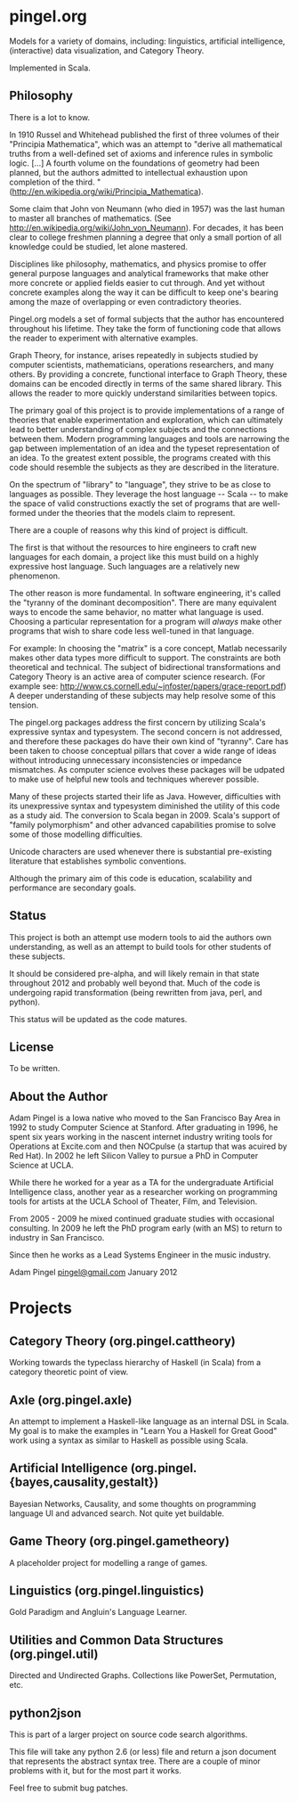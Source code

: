
pingel.org
==========

Models for a variety of domains, including: linguistics,
artificial intelligence, (interactive) data visualization, and Category Theory.

Implemented in Scala.

Philosophy
----------

There is a lot to know.

In 1910 Russel and Whitehead published the first of three volumes of their
"Principia Mathematica",
which was an attempt to "derive all mathematical truths from a well-defined set
of axioms and inference rules in symbolic logic. [...] 
A fourth volume on the foundations of geometry had been planned, but the authors admitted to intellectual exhaustion upon completion of the third.
"
(http://en.wikipedia.org/wiki/Principia_Mathematica).

Some claim that John von Neumann (who died in 1957) was the last human to
master all branches of mathematics.
(See http://en.wikipedia.org/wiki/John_von_Neumann).
For decades, it has been clear to college freshmen planning a degree
that only a small portion of all knowledge could be studied, let alone mastered.

Disciplines like philosophy, mathematics, and physics promise
to offer general purpose languages and analytical frameworks that
make other more concrete or applied fields easier to cut through.
And yet without concrete examples along the way it can be difficult
to keep one's bearing among the maze of overlapping or even contradictory
theories.

Pingel.org models a set of formal subjects that the author has encountered
throughout his lifetime.
They take the form of functioning code that allows the reader to experiment
with alternative examples.

Graph Theory, for instance, arises repeatedly in subjects studied by 
computer scientists, mathematicians, operations researchers, and many others.
By providing a concrete, functional interface to Graph Theory, these
domains can be encoded directly in terms of the same shared library.
This allows the reader to more quickly understand similarities between
topics.

The primary goal of this project is to provide implementations of a range
of theories that enable experimentation and exploration, which can
ultimately lead to better understanding of complex subjects and the
connections between them.
Modern programming languages and tools are narrowing the gap between
implementation of an idea and the typeset representation of an idea.
To the greatest extent possible, the programs created with this 
code should resemble the subjects as they are described in the literature.

On the spectrum of "library" to "language", they strive to be
as close to languages as possible.
They leverage the host language -- Scala -- to make the space of valid
constructions exactly the set of programs that are well-formed under the
theories that the models claim to represent.

There are a couple of reasons why this kind of project is difficult.

The first is that without the resources to hire engineers to craft new
languages for each domain, a project like this must build on a highly expressive
host language.
Such languages are a relatively new phenomenon.

The other reason is more fundamental.
In software engineering, it's called the "tyranny of the dominant decomposition".
There are many equivalent ways to encode the same behavior, no matter what
language is used.
Choosing a particular representation for a program will *always* make other
programs that wish to share code less well-tuned in that language.

For example: In choosing the "matrix" is a core concept, Matlab necessarily makes
other data types more difficult to support.
The constraints are both theoretical and technical.
The subject of bidirectional transformations and Category Theory is an active
area of computer science research.
(For example see: http://www.cs.cornell.edu/~jnfoster/papers/grace-report.pdf)
A deeper understanding of these subjects may help resolve some of this tension.

The pingel.org packages address the first concern by utilizing Scala's expressive
syntax and typesystem.
The second concern is not addressed, and therefore these packages do have
their own kind of "tyranny".
Care has been taken to choose conceptual pillars that cover a wide range of 
ideas without introducing unnecessary inconsistencies or impedance mismatches.
As computer science evolves these packages will be udpated to make use of
helpful new tools and techniques wherever possible.

Many of these projects started their life as Java.
However, difficulties with its unexpressive syntax and typesystem diminished
the utility of this code as a study aid.
The conversion to Scala began in 2009.
Scala's support of "family polymorphism" and other advanced capabilities
promise to solve some of those modelling difficulties.

Unicode characters are used whenever there is substantial pre-existing literature
that establishes symbolic conventions.

Although the primary aim of this code is education, scalability and performance
are secondary goals.

Status
------

This project is both an attempt use modern tools to aid the authors own
 understanding,
as well as an attempt to build tools for other students of these subjects.

It should be considered pre-alpha, and will likely remain in that state
throughout 2012 and probably well beyond that.
Much of the code is undergoing rapid transformation (being rewritten from
java, perl, and python).

This status will be updated as the code matures.

License
-------

To be written.


About the Author
----------------

Adam Pingel is a Iowa native who moved to the San Francisco Bay Area in 1992
to study Computer Science at Stanford.  After graduating in 1996, he spent
six years working in the nascent internet industry writing tools for Operations
at Excite.com and then NOCpulse (a startup that was acuired by Red Hat).
In 2002 he left Silicon Valley to pursue a PhD in Computer Science at UCLA.

While there he worked for a year as a TA for the undergraduate Artificial
Intelligence class, another year as a researcher working on programming tools
for artists at the UCLA School of Theater, Film, and Television.

From 2005 - 2009 he mixed continued graduate studies with occasional 
consulting.
In 2009 he left the PhD program early (with an MS) to return to industry in
San Francisco.

Since then he works as a Lead Systems Engineer in the music industry.

Adam Pingel
<pingel@gmail.com>
January 2012

Projects
========

Category Theory (org.pingel.cattheory)
--------------------------------------

Working towards the typeclass hierarchy of Haskell (in Scala) from a
category theoretic point of view.


Axle (org.pingel.axle)
----------------------

An attempt to implement a Haskell-like language as an internal DSL in Scala.
My goal is to make the examples in "Learn You a Haskell for Great Good" work
using a syntax as similar to Haskell as possible using Scala.


Artificial Intelligence (org.pingel.{bayes,causality,gestalt})
--------------------------------------------------------------

Bayesian Networks, Causality, and some thoughts on programming language
UI and advanced search.
Not quite yet buildable.


Game Theory (org.pingel.gametheory)
-----------------------------------

A placeholder project for modelling a range of games.


Linguistics (org.pingel.linguistics)
------------------------------------

Gold Paradigm and Angluin's Language Learner.


Utilities and Common Data Structures (org.pingel.util)
------------------------------------------------------

Directed and Undirected Graphs.
Collections like PowerSet, Permutation, etc.


python2json
-----------

This is part of a larger project on source code
search algorithms.

This file will take any python 2.6 (or less) file
and return a json document that represents the
abstract syntax tree.  There are a couple of minor
problems with it, but for the most part it works.

Feel free to submit bug patches.
